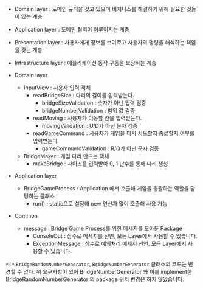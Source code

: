 - Domain layer : 도메인 규칙을 갖고 있으며 비지니스를 해결하기 위해 필요한 것들이 있는 계층
- Application layer : 도메인 협력이 이루어지는 계층
- Presentation layer : 사용자에게 정보를 보여주고 사용자의 명령을 해석하는 책임을 갖는 계층
- Infrastructure layer : 애플리케이션 동작 구동을 보장하는 계층


- Domain layer
    - InputView : 사용자 입력 객체
        - readBridgeSize  : 다리의 길이를 입력받는다.
            - bridgeSizeValidation : 숫자가 아닌 입력 검증
            - bridgeNumberValidation : 범위 값 검증
        - readMoving      : 사용자가 이동할 칸을 입력받는다.
            - movingValidation : U/D가 아닌 문자 검증
        - readGameCommand : 사용자가 게임을 다시 시도할지 종료할지 여부를 입력받는다.
            - gameCommandValidation : R/Q가 아닌 문자 검증
    - BridgeMaker : 게임 다리 만드는 객체
        - makeBridge : 사이즈를 입력받아 0, 1 난수를 통해 다리 생성

- Application layer
    - BridgeGameProcess : Application 에서 호출해 게임을 총괄하는 역할을 담당하는 클래스
        - run() : static으로 설정해 new 연산자 없이 호출해 사용 가능
- Common
    - message : Bridge Game Process를 위한 메세지를 모아둔 Package
        - ConsoleOut : 상수로 메세지를 선언, 모든 Layer에서 사용할 수 있습니다.
        - ExceptionMessage : 상수로 예외처리 메세지 선언, 모든 Layer에서 사용할 수 있습니다.

<!> `BridgeRandomNumberGenerator`, `BridgeNumberGenerator` 클래스의 코드는 변경할 수 없다.
위 요구사항이 있어 BridgeNumberGenerator 와 이를 implement한 BridgeRandomNumberGenerator
의 package 위치 변경은 하지 않았습니다.
